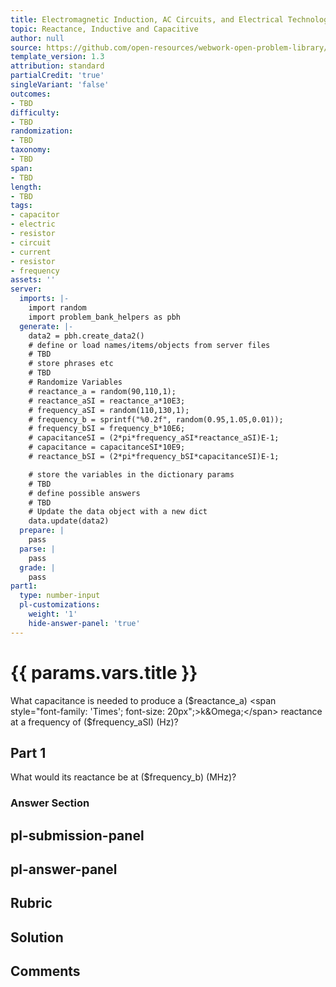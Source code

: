 ```yaml
---
title: Electromagnetic Induction, AC Circuits, and Electrical Technologies
topic: Reactance, Inductive and Capacitive
author: null
source: https://github.com/open-resources/webwork-open-problem-library/tree/master/Contrib/BrockPhysics/College_Physics_Urone/23.Electromagnetic_Induction_AC_Circuits_and_Electrical_Technologies/23-11.Reactance_Inductive_and_Capacitive/NU_U17_23_11_010.pg
template_version: 1.3
attribution: standard
partialCredit: 'true'
singleVariant: 'false'
outcomes:
- TBD
difficulty:
- TBD
randomization:
- TBD
taxonomy:
- TBD
span:
- TBD
length:
- TBD
tags:
- capacitor
- electric
- resistor
- circuit
- current
- resistor
- frequency
assets: ''
server:
  imports: |-
    import random
    import problem_bank_helpers as pbh
  generate: |-
    data2 = pbh.create_data2()
    # define or load names/items/objects from server files
    # TBD
    # store phrases etc
    # TBD
    # Randomize Variables
    # reactance_a = random(90,110,1);
    # reactance_aSI = reactance_a*10E3;
    # frequency_aSI = random(110,130,1);
    # frequency_b = sprintf("%0.2f", random(0.95,1.05,0.01));
    # frequency_bSI = frequency_b*10E6;
    # capacitanceSI = (2*pi*frequency_aSI*reactance_aSI)E-1;
    # capacitance = capacitanceSI*10E9;
    # reactance_bSI = (2*pi*frequency_bSI*capacitanceSI)E-1;

    # store the variables in the dictionary params
    # TBD
    # define possible answers
    # TBD
    # Update the data object with a new dict
    data.update(data2)
  prepare: |
    pass
  parse: |
    pass
  grade: |
    pass
part1:
  type: number-input
  pl-customizations:
    weight: '1'
    hide-answer-panel: 'true'
---
```


# {{ params.vars.title }} 


What capacitance is needed to produce a ($reactance_a) <span style="font-family: 'Times'; font-size: 20px";>k&Omega;</span> reactance at a frequency of ($frequency_aSI) (Hz)?

## Part 1 
What would its reactance be at ($frequency_b) (MHz)? 


 ### Answer Section


## pl-submission-panel 


## pl-answer-panel 


## Rubric 


## Solution 


## Comments 


